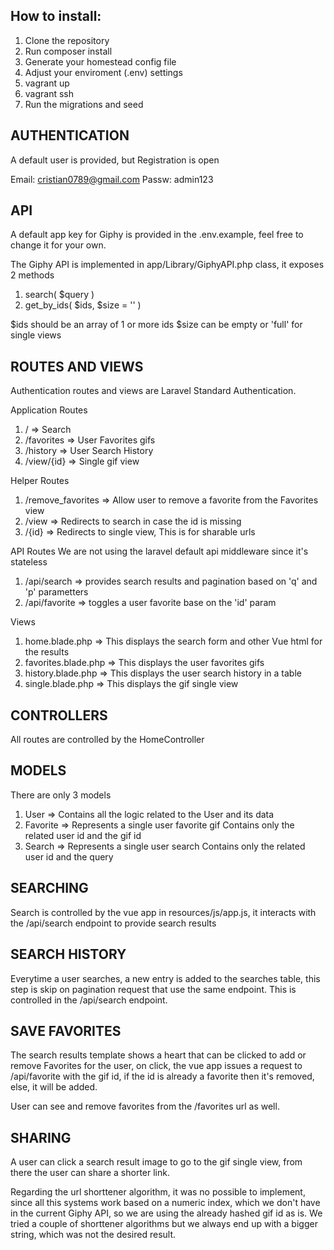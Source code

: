 ## How to install:

1. Clone the repository
2. Run composer install
3. Generate your homestead config file
4. Adjust your enviroment (.env) settings
5. vagrant up
6. vagrant ssh
7. Run the migrations and seed

## AUTHENTICATION
A default user is provided, but Registration is open

Email: cristian0789@gmail.com
Passw: admin123

## API
A default app key for Giphy is provided in the .env.example, feel free to change it for your own.

The Giphy API is implemented in app/Library/GiphyAPI.php class, it exposes 2 methods

1. search( $query )
2. get_by_ids( $ids, $size = '' )

$ids should be an array of 1 or more ids
$size can be empty or 'full' for single views

## ROUTES AND VIEWS

Authentication routes and views are Laravel Standard Authentication.

Application Routes
1. / => Search
2. /favorites => User Favorites gifs
3. /history => User Search History
4. /view/{id} => Single gif view

Helper Routes
1. /remove_favorites => Allow user to remove a favorite from the Favorites view
2. /view => Redirects to search in case the id is missing
3. /{id} => Redirects to single view, This is for sharable urls

API Routes
We are not using the laravel default api middleware since it's stateless
1. /api/search => provides search results and pagination based on 'q' and 'p' parametters 
2. /api/favorite => toggles a user favorite base on the 'id' param

Views
1. home.blade.php => This displays the search form and other Vue html for the results
2. favorites.blade.php => This displays the user favorites gifs
3. history.blade.php => This displays the user search history in a table
4. single.blade.php => This displays the gif single view

## CONTROLLERS
All routes are controlled by the HomeController

## MODELS
There are only 3 models
1. User => Contains all the logic related to the User and its data
2. Favorite => Represents a single user favorite gif
    Contains only the related user id and the gif id
3. Search => Represents a single user search
    Contains only the related user id and the query

## SEARCHING
Search is controlled by the vue app in resources/js/app.js, it interacts with the /api/search endpoint to provide search results

## SEARCH HISTORY
Everytime a user searches, a new entry is added to the searches table, this step is skip on pagination request that use the same endpoint. This is controlled in the /api/search endpoint.

## SAVE FAVORITES
The search results template shows a heart that can be clicked to add or remove Favorites for the user, on click, the vue app issues a request to /api/favorite with the gif id, if the id is already a favorite then it's removed, else, it will be added.

User can see and remove favorites from the /favorites url as well.

## SHARING
A user can click a search result image to go to the gif single view, from there the user can share a shorter link.

Regarding the url shorttener algorithm, it was no possible to implement, since all this systems work based on a numeric index, which we don't have in the current Giphy API, so we are using the already hashed gif id as is. We tried a couple of shorttener algorithms but we always end up with a bigger string, which was not the desired result.

